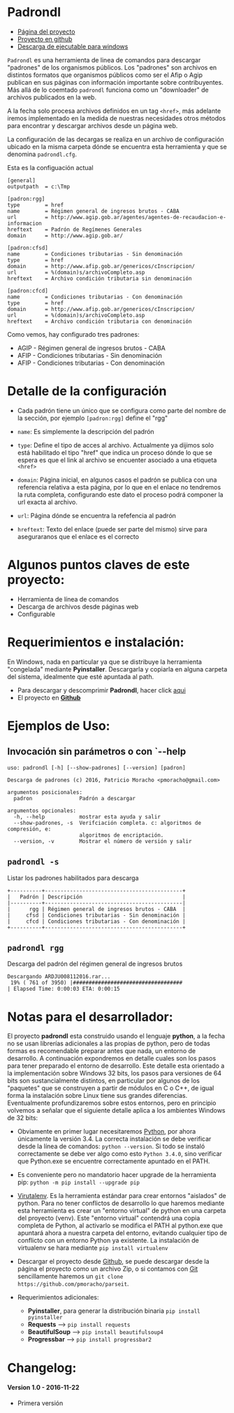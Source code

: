 Padrondl
========

* [Página del proyecto](https://pmoracho.github.io/padrondl)
* [Proyecto en github](https://github.com/pmoracho/padrondl)
* [Descarga de ejecutable para windows](https://github.com/pmoracho/padrondl/raw/master/dist/padrondl-20161122.zip)

`Padrondl` es una herramienta de linea de comandos para descargar "padrones" de
los organismos públicos. Los "padrones" son archivos en distintos formatos que
organismos públicos como ser el Afip o Agip publican en sus páginas con
información importante sobre contribuyentes. Más allá de lo coemtado `padrondl`
funciona como un "downloader" de archivos publicados en la web.

A la fecha solo procesa archivos definidos en un tag `<href>`, más adelante
iremos implementado en la medida de nuestras necesidades otros métodos para
encontrar y descargar archivos desde un página web.

La configuración de las decargas se realiza en un archivo de configuración 
ubicado en la misma carpeta dónde se encuentra esta herramienta y que se
denomina `padrondl.cfg`.

Esta es la configuación actual

```
[general]
outputpath	= c:\Tmp

[padron:rgg]
type		= href
name		= Régimen general de ingresos brutos - CABA
url 		= http://www.agip.gob.ar/agentes/agentes-de-recaudacion-e-informacion
hreftext 	= Padrón de Regímenes Generales
domain 		= http://www.agip.gob.ar/

[padron:cfsd]
name		= Condiciones tributarias - Sin denominación
type		= href
domain 		= http://www.afip.gob.ar/genericos/cInscripcion/
url		 	= %(domain)s/archivoCompleto.asp
hreftext 	= Archivo condición tributaria sin denominación

[padron:cfcd]
name		= Condiciones tributarias - Con denominación
type		= href
domain 		= http://www.afip.gob.ar/genericos/cInscripcion/
url		 	= %(domain)s/archivoCompleto.asp
hreftext 	= Archivo condición tributaria con denominación
```

Como vemos, hay configurado tres padrones:

* AGIP - Régimen general de ingresos brutos - CABA
* AFIP - Condiciones tributarias - Sin denominación
* AFIP - Condiciones tributarias - Con denominación

# Detalle de la configuración

* Cada padrón tiene un <id> único que se configura como parte del nombre de la
  sección, por ejemplo `[padron:rgg]` define el <id> "rgg"

* `name`: Es simplemente la descripción del padrón

* `type`: Define el tipo de acces al archivo. Actualmente ya dijimos solo está
  habilitado el tipo "href" que indica un proceso dónde lo que se espera es que
  el link al archivo se encuenter asociado a una etiqueta `<href>`

* `domain`: Página inicial, en algunos casos el padrón se publica con una
  referencia relativa a esta página, por lo que en el enlace no tendremos la
  ruta completa, configurando este dato el proceso podrá componer la url exacta
  al archivo.

* `url`: Página dónde se encuentra la refefencia al padrón

* `hreftext`: Texto del enlace (puede ser parte del mismo) sirve para
  aseguraranos que el enlace es el correcto


# Algunos puntos claves de este proyecto:

* Herramienta de línea de comandos
* Descarga de archivos desde páginas web
* Configurable

# Requerimientos e instalación:

En Windows, nada en particular ya que se distribuye la herramienta "congelada"
mediante **Pyinstaller**. Descargarla y copiarla en alguna carpeta del sistema,
idealmente que esté apuntada al path.

* Para descargar y descomprimir **Padrondl**, hacer click
  [aqui](None)
* El proyecto en [**Github**](https://github.com/pmoracho/padrondl)


# Ejemplos de Uso:

## Invocación sin parámetros o con `--help

```
uso: padrondl [-h] [--show-padrones] [--version] [padron]

Descarga de padrones (c) 2016, Patricio Moracho <pmoracho@gmail.com>

argumentos posicionales:
  padron               Padrón a descargar

argumentos opcionales:
  -h, --help           mostrar esta ayuda y salir
  --show-padrones, -s  Verifciación completa. c: algoritmos de compresión, e:
                       algoritmos de encriptación.
  --version, -v        Mostrar el número de versión y salir

```

## `padrondl -s` 

Listar los padrones habilitados para descarga

```
+----------+--------------------------------------------+
|   Padrón | Descripción                                |
|----------+--------------------------------------------|
|      rgg | Régimen general de ingresos brutos - CABA  |
|     cfsd | Condiciones tributarias - Sin denominación |
|     cfcd | Condiciones tributarias - Con denominación |
+----------+--------------------------------------------+
```

## `padrondl rgg`

Descarga del padrón del régimen general de ingresos brutos

```
Descargando ARDJU008112016.rar...
 19% ( 761 of 3950) |###################################                                                                                                                                                   | Elapsed Time: 0:00:03 ETA: 0:00:15
```

# Notas para el desarrollador:

El proyecto **padrondl** esta construido usando el lenguaje **python**, a la
fecha no se usan librerías adicionales a las propias de python, pero de todas
formas es recomendable preparar antes que nada, un entorno de desarrollo. A
continuación expondremos en detalle cuales son los pasos para tener preparado
el entorno de desarrollo. Este detalle esta orientado a la implementación sobre
Windows 32 bits, los pasos para versiones de 64 bits son sustancialmente
distintos, en particular por algunos de los "paquetes" que se construyen a
partir de módulos en C o C++, de igual forma la instalación sobre Linux tiene
sus grandes diferencias. Eventualmente profundizaremos sobre estos entornos,
pero en principio volvemos a señalar que el siguiente detalle aplica a los
ambientes Windows de 32 bits:

* Obviamente en primer lugar necesitaremos
  [Python](https://www.python.org/ftp/python/3.4.0/python-3.4.0.msi), por ahora
  únicamente la versión 3.4. La correcta instalación se debe verificar desde la
  línea de comandos: `python --version`. Si todo se instaló correctamente se
  debe ver algo como esto `Python 3.4.0`, sino verificar que Python.exe se
  encuentre correctamente apuntado en el PATH.

* Es conveniente pero no mandatorio hacer upgrade de la herramienta pip:
  `python -m pip install --upgrade pip`

* [Virutalenv](https://virtualenv.pypa.io/en/stable/). Es la herramienta
  estándar para crear entornos "aislados" de python. Para no tener conflictos
  de desarrollo lo que haremos mediante esta herramienta es crear un "entorno
  virtual" de python en una carpeta del proyecto (venv). Este "entorno virtual"
  contendrá una copia completa de Python, al activarlo se modifica el PATH al
  python.exe que apuntará ahora a nuestra carpeta del entorno, evitando
  cualquier tipo de conflicto con un entorno Python ya existente. La
  instalación de virtualenv se hara mediante `pip install virtualenv`

* Descargar el proyecto desde [Github](https://github.com/pmoracho/padrondl), se
  puede descargar desde la página el proyecto como un archivo Zip, o si
  contamos con [Git](https://git-for-windows.github.io/) sencillamente haremos
  un `git clone https://github.com/pmoracho/parseit`.

* Requerimientos adicionales:

	* **Pyinstaller**, para generar la distribución binaria `pip install pyinstaller`
	* **Requests** --> `pip install requests`
	* **BeautifulSoup** --> `pip install beautifulsoup4`
	* **Progressbar** --> `pip install progressbar2`



# Changelog:

#### Version 1.0 - 2016-11-22
* Primera versión

